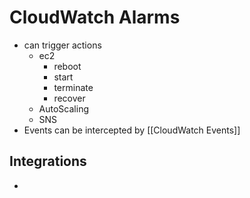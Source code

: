 # CloudWatch Alarms
- can trigger actions
	- ec2 
		- reboot
		- start
		- terminate
		- recover
	- AutoScaling
	- SNS
- Events can be intercepted by [[CloudWatch Events]]

## Integrations
- 